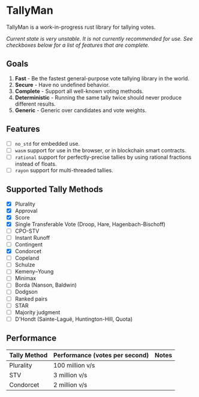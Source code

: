 # TallyMan

TallyMan is a work-in-progress rust library for tallying votes.

*Current state is very unstable. It is not currently recommended for use. See checkboxes below for a list of features that are complete.*

## Goals
1. **Fast** - Be the fastest general-purpose vote tallying library in the world.
2. **Secure** - Have no undefined behavior. 
3. **Complete** - Support all well-known voting methods.
4. **Deterministic** - Running the same tally twice should never produce different results.
5. **Generic** - Generic over candidates and vote weights. 

## Features
- [ ] `no_std` for embedded use.
- [ ] `wasm` support for use in the browser, or in blockchain smart contracts.
- [ ] `rational` support for perfectly-precise tallies by using rational fractions instead of floats.
- [ ] `rayon` support for multi-threaded tallies.

## Supported Tally Methods
- [x] Plurality
- [x] Approval
- [x] Score
- [x] Single Transferable Vote (Droop, Hare, Hagenbach-Bischoff)
- [ ] CPO-STV
- [ ] Instant Runoff
- [ ] Contingent
- [x] Condorcet
- [ ] Copeland
- [ ] Schulze
- [ ] Kemeny–Young
- [ ] Minimax
- [ ] Borda (Nanson, Baldwin)
- [ ] Dodgson
- [ ] Ranked pairs
- [ ] STAR
- [ ] Majority judgment
- [ ] D'Hondt (Sainte-Laguë, Huntington-Hill, Quota)

## Performance

| Tally Method  | Performance (votes per second)  | Notes  |
| --------------|---------------------------------|--------|
| Plurality     | 100 million v/s                 |        |
| STV           | 3 million v/s                   |        |
| Condorcet     | 2 million v/s                   |        |